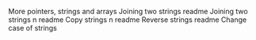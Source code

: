 More pointers, strings and arrays
Joining two strings readme
Joining two strings n readme
Copy strings n readme
Reverse strings readme
Change case of strings
